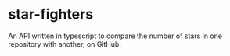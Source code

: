 # star-fighters
An API written in typescript to compare the number of stars in one repository with another, on GitHub.
